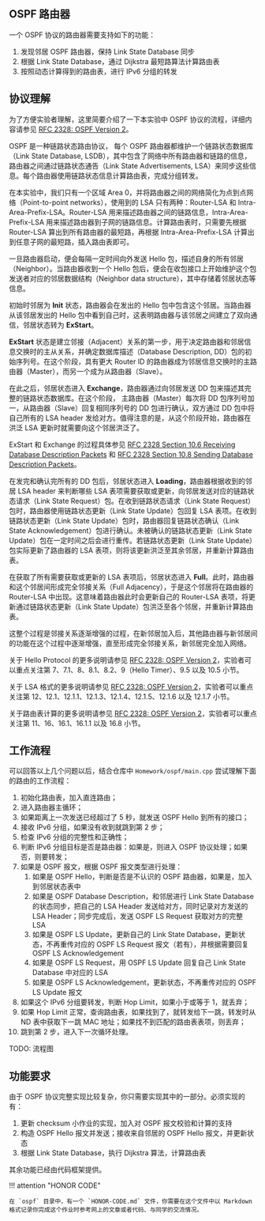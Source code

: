 ## OSPF 路由器

一个 OSPF 协议的路由器需要支持如下的功能：

1. 发现邻居 OSPF 路由器，保持 Link State Database 同步
2. 根据 Link State Database，通过 Dijkstra 最短路算法计算路由表
3. 按照动态计算得到的路由表，进行 IPv6 分组的转发

## 协议理解

为了方便实验者理解，这里简要介绍了一下本实验中 OSPF 协议的流程，详细内容请参见 [RFC 2328: OSPF Version 2](static/rfc2328.html)。

OSPF 是一种链路状态路由协议， 每个 OSPF 路由器都维护一个链路状态数据库（Link State Database, LSDB），其中包含了网络中所有路由器和链路的信息，路由器之间通过链路状态通告（Link State Advertisements, LSA）来同步这些信息。每个路由器使用链路状态信息计算路由表，完成分组转发。

在本实验中，我们只有一个区域 Area 0，并将路由器之间的网络简化为点到点网络（Point-to-point networks），使用到的 LSA 只有两种：Router-LSA 和 Intra-Area-Prefix-LSA。Router-LSA 用来描述路由器之间的链路信息，Intra-Area-Prefix-LSA 用来描述路由器到子网的链路信息。计算路由表时，只需要先根据 Router-LSA 算出到所有路由器的最短路，再根据 Intra-Area-Prefix-LSA 计算出到任意子网的最短路，插入路由表即可。

一旦路由器启动，便会每隔一定时间向外发送 Hello 包，描述自身的所有邻居（Neighbor）。当路由器收到一个 Hello 包后，便会在收包接口上开始维护这个包发送者对应的邻居数据结构（Neighbor data structure），其中存储着邻居状态等信息。

初始时邻居为 **Init** 状态，路由器会在发出的 Hello 包中包含这个邻居。当路由器从该邻居发出的 Hello 包中看到自己时，这表明路由器与该邻居之间建立了双向通信，邻居状态转为 **ExStart**。

**ExStart** 状态是建立邻接（Adjacent）关系的第一步，用于决定路由器和邻居信息交换时的主从关系，并确定数据库描述（Database Description, DD）包的初始序列号。在这个阶段，具有更大 Router ID 的路由器成为邻居信息交换时的主路由器（Master），而另一个成为从路由器（Slave）。

在此之后，邻居状态进入 **Exchange**，路由器通过向邻居发送 DD 包来描述其完整的链路状态数据库。在这个阶段， 主路由器（Master）每次将 DD 包序列号加一，从路由器（Slave）回复相同序列号的 DD 包进行确认，双方通过 DD 包中将自己所有的 LSA header 发给对方。值得注意的是，从这个阶段开始，路由器在洪泛 LSA 更新时就需要向这个邻居洪泛了。

ExStart 和 Exchange 的过程具体参见 [RFC 2328 Section 10.6 Receiving Database Description Packets](static/rfc2328.html#section-10.6) 和 [RFC 2328 Section 10.8 Sending Database Description Packets](static/rfc2328.html#section-10.8)。

在发完和确认完所有的 DD 包后，邻居状态进入 **Loading**，路由器根据收到的邻居 LSA header 来判断哪些 LSA 表项需要获取或更新，向邻居发送对应的链路状态请求（Link State Request）包。在收到链路状态请求（Link State Request）包时，路由器使用链路状态更新（Link State Update）包回复 LSA 表项。在收到链路状态更新（Link State Update）包时，路由器回复链路状态确认（Link State Acknowledgement）包进行确认。未被确认的链路状态更新（Link State Update）包在一定时间之后会进行重传。若链路状态更新（Link State Update）包实际更新了路由器的 LSA 表项，则将该更新洪泛至其余邻居，并重新计算路由表。

在获取了所有需要获取或更新的 LSA 表项后，邻居状态进入 **Full**。此时，路由器和这个邻居间形成完全邻接关系（Full Adjacency），于是这个邻居将在路由器的 Router-LSA 中出现。这意味着路由器此时会更新自己的 Router-LSA 表项，将更新通过链路状态更新（Link State Update）包洪泛至各个邻居，并重新计算路由表。

这整个过程是邻接关系逐渐增强的过程，在新邻居加入后，其他路由器与新邻居间的功能在这个过程中逐渐增强，直至形成完全邻接关系，新邻居完全加入网络。

关于 Hello Protocol 的更多说明请参见 [RFC 2328: OSPF Version 2](static/rfc2328.html)，实验者可以重点关注第 7、7.1、8、8.1、8.2、9（Hello Timer）、9.5 以及 10.5 小节。

关于 LSA 格式的更多说明请参见 [RFC 2328: OSPF Version 2](static/rfc2328.html)，实验者可以重点关注第 12、12.1、12.1.1、12.1.3、12.1.4、12.1.5、12.1.6 以及 12.1.7 小节。

关于路由表计算的更多说明请参见 [RFC 2328: OSPF Version 2](static/rfc2328.html)，实验者可以重点关注第 11、16、16.1、16.1.1 以及 16.8 小节。

## 工作流程

可以回答以上几个问题以后，结合仓库中 `Homework/ospf/main.cpp` 尝试理解下面的路由的工作流程：

1. 初始化路由表，加入直连路由；
2. 进入路由器主循环；
3. 如果距离上一次发送已经超过了 5 秒，就发送 OSPF Hello 到所有的接口；
4. 接收 IPv6 分组，如果没有收到就跳到第 2 步；
5. 检查 IPv6 分组的完整性和正确性；
6. 判断 IPv6 分组目标是否是路由器：如果是，则进入 OSPF 协议处理；如果否，则要转发；
7. 如果是 OSPF 报文，根据 OSPF 报文类型进行处理：
    1. 如果是 OSPF Hello，判断是否是不认识的 OSPF 路由器，如果是，加入到邻居状态表中
    2. 如果是 OSPF Database Description，和邻居进行 Link State Database 的状态同步，把自己的 LSA Header 发送给对方，同时记录对方发送的 LSA Header；同步完成后，发送 OSPF LS Request 获取对方的完整 LSA
    3. 如果是 OSPF LS Update，更新自己的 Link State Database，更新状态，不再重传对应的 OSPF LS Request 报文（若有），并根据需要回复 OSPF LS Acknowledgement
    4. 如果是 OSPF LS Request，用 OSPF LS Update 回复自己 Link State Database 中对应的 LSA
    5. 如果是 OSPF LS Acknowledgement，更新状态，不再重传对应的 OSPF LS Update 报文
8. 如果这个 IPv6 分组要转发，判断 Hop Limit，如果小于或等于 1，就丢弃；
9. 如果 Hop Limit 正常，查询路由表，如果找到了，就转发给下一跳，转发时从 ND 表中获取下一跳 MAC 地址；如果找不到匹配的路由表表项，则丢弃；
10. 跳到第 2 步，进入下一次循环处理。

TODO: 流程图

## 功能要求

由于 OSPF 协议完整实现比较复杂，你只需要实现其中的一部分。必须实现的有：

1. 更新 checksum 小作业的实现，加入对 OSPF 报文校验和计算的支持
2. 构造 OSPF Hello 报文并发送；接收来自邻居的 OSPF Hello 报文，并更新状态
3. 根据 Link State Database，执行 Dijkstra 算法，计算路由表

其余功能已经由代码框架提供。

!!! attention "HONOR CODE"

    在 `ospf` 目录中，有一个 `HONOR-CODE.md` 文件，你需要在这个文件中以 Markdown 格式记录你完成这个作业时参考网上的文章或者代码、与同学的交流情况。
